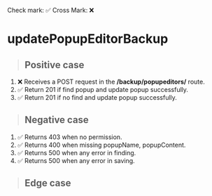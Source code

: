 Check mark: ✅
Cross Mark: ❌

# updatePopupEditorBackup

> ## Positive case
1. ❌ Receives a POST request in the **/backup/popupeditors/** route.
2. ✅ Return 201 if find popup and update popup successfully.
3. ✅ Return 201 if no find and update popup successfully.

> ## Negative case
1. ✅ Returns 403 when no permission. 
2. ✅ Returns 400 when missing popupName, popupContent. 
3. ✅ Returns 500 when any error in finding. 
4. ✅ Returns 500 when any error in saving. 

> ## Edge case